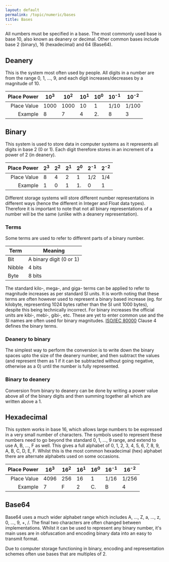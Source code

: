 ```yaml
---
layout: default
permalink: /topic/numeric/bases
title: Bases
---
```


All numbers must be specified in a base.  The most commonly used base is base 10, also known as deanery or decimal.  Other common bases include base 2 (binary), 16 (hexadecimal) and 64 (Base64).

## Deanery
This is the system most often used by people.  All digits in a number are from the range 0, 1, ..., 9, and each digit increases/decreases by a magnitude of 10.

|Place Power|10<sup>3</sup>|10<sup>2</sup>|10<sup>1</sup>|10<sup>0</sup>|10<sup>-1</sup>|10<sup>-2</sup>|
|----------:|--------------|--------------|--------------|--------------|---------------|---------------|
|Place Value|1000          |1000          |10            |1             |1/10           |1/100          |
|Example    |8|7|4|2.|8|3|

## Binary
This system is used to store data in computer systems as it represents all digits in base 2 (0 or 1).  Each digit therefore stores in an increment of a power of 2 (in deanery).

|Place Power|2<sup>3</sup>|2<sup>2</sup>|2<sup>1</sup>|2<sup>0</sup>|2<sup>-1</sup>|2<sup>-2</sup>|
|----------:|-------------|-------------|-------------|-------------|--------------|--------------|
|Place Value|8            |4            |2            |1            |1/2           |1/4           |
|Example    |1|0|1|1.|0|1|

Different storage systems will store different number representations in different ways (hence the different in Integer and Float data types).  Therefore it is important to note that not all binary representations of a number will be the same (unlike with a deanery representation).

### Terms
Some terms are used to refer to different parts of a binary number.

|Term|Meaning|
|----|-------|
|Bit|A binary digit (0 or 1)|
|Nibble|4 bits|
|Byte|8 bits|

The standard kilo-, mega-, and giga- terms can be applied to refer to magnitude increases as per standard SI units.  It is worth noting that these terms are often however used to represent a binary based increase (eg. for kilobyte, representing 1024 bytes rather than the SI unit 1000 bytes), despite this being technically incorrect. For binary increases the official units are kibi-, mebi-, gibi-, etc.  These are yet to enter common use and the SI names are often used for binary magnitudes.  [ISO/IEC 80000](https://en.wikipedia.org/wiki/ISO/IEC_80000#Information_science_and_technology) Clause 4 defines the binary terms.

### Deanery to binary
The simplest way to perform the conversion is to write down the binary spaces upto the size of the deanery number, and then subtract the values (and represent them as 1 if it can be subtracted without going negative, otherwise as a 0) until the number is fully represented.

### Binary to deanery
Conversion from binary to deanery can be done by writing a power value above all of the binary digits and then summing together all which are written above a 1.

## Hexadecimal
This system works in base 16, which allows large numbers to be expressed in a very small number of characters.  The symbols used to represent these numbers need to go beyond the standard 0, 1, ..., 9 range, and extend to use A, B, ..., F as well.  This gives a full alphabet of 0, 1, 2, 3, 4, 5, 6, 7, 8, 9, A, B, C, D, E, F.  Whilst this is the most common hexadecimal (hex) alphabet there are alternate alphabets used on some occasions.

|Place Power|16<sup>3</sup>|16<sup>2</sup>|16<sup>1</sup>|16<sup>0</sup>|16<sup>-1</sup>|16<sup>-2</sup>|
|----------:|--------------|--------------|--------------|--------------|---------------|---------------|
|Place Value|4096          |256           |16            |1             |1/16           |1/256          |
|Example    |7|F|2|C.|B|4|

## Base64
Base64 uses a much wider alphabet range which includes A, ..., Z, a, ..., z, 0, ..., 9, +, /.  The final two characters are often changed between implementations.  Whilst it can be used to represent any binary number, it's main uses are in obfuscation and encoding binary data into an easy to transmit format.

Due to computer storage functioning in binary, encoding and representation schemes often use bases that are multiples of 2.
